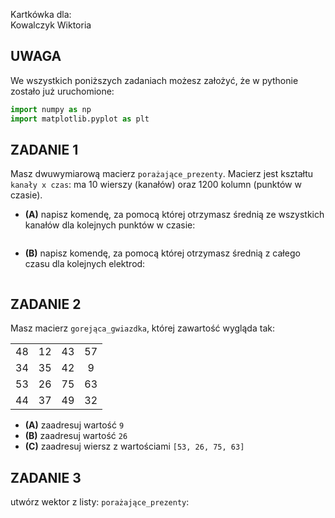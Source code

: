 Kartkówka dla:  
Kowalczyk Wiktoria

## UWAGA
We wszystkich poniższych zadaniach możesz założyć, że w pythonie zostało już uruchomione:
```python
import numpy as np
import matplotlib.pyplot as plt
```

## ZADANIE 1  

Masz dwuwymiarową macierz `porażające_prezenty`. Macierz jest kształtu `kanały x czas`: ma 10 wierszy (kanałów) oraz 1200 kolumn (punktów w czasie).
* **(A)** napisz komendę, za pomocą której otrzymasz średnią ze wszystkich kanałów dla kolejnych punktów w czasie:
```

```
* **(B)** napisz komendę, za pomocą której otrzymasz średnią z całego czasu dla kolejnych elektrod:
```

```

## ZADANIE 2  

Masz macierz `gorejąca_gwiazdka`, której zawartość wygląda tak:
<table>
<tr>
<td align="center"> 48 </td>
<td align="center"> 12 </td>
<td align="center"> 43 </td>
<td align="center"> 57 </td>
</tr>
<tr>
<td align="center"> 34 </td>
<td align="center"> 35 </td>
<td align="center"> 42 </td>
<td align="center"> 9 </td>
</tr>
<tr>
<td align="center"> 53 </td>
<td align="center"> 26 </td>
<td align="center"> 75 </td>
<td align="center"> 63 </td>
</tr>
<tr>
<td align="center"> 44 </td>
<td align="center"> 37 </td>
<td align="center"> 49 </td>
<td align="center"> 32 </td>
</tr>
</table>

* **(A)** zaadresuj wartość `9`
* **(B)** zaadresuj wartość `26`
* **(C)** zaadresuj wiersz z wartościami `[53, 26, 75, 63]`

## ZADANIE 3  

utwórz wektor z listy: `porażające_prezenty`:
```

```


